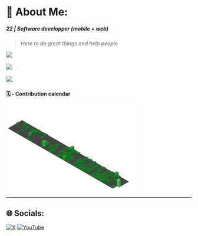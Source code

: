 # 💫 About Me:

##### 22 | Software developper (mobile + web) 
> _Here to do great things and help people_

[<img src="https://nirzak-streak-stats.vercel.app/?user=adam-nlem&theme=tokyonight&hide_border=false"/>](#)

[<img src="https://github-readme-stats.vercel.app/api?username=adam-nlem&theme=tokyonight&hide_border=false&include_all_commits=true&count_private=true"/>](#)

[<img src="https://github-readme-stats.vercel.app/api/top-langs/?username=adam-nlem&theme=tokyonight&hide_border=false&include_all_commits=true&count_private=true&layout=compact" />](#)


#### 🗓️ - Contribution calendar

[<img width="350" src="./profile-3d-contrib/profile-night-green.svg" />]()


---

## 🌐 Socials:
[![X](https://img.shields.io/badge/X-black.svg?logo=X&logoColor=white)](https://x.com/adam_nlem) [![YouTube](https://img.shields.io/badge/YouTube-%23FF0000.svg?logo=YouTube&logoColor=white)](https://youtube.com/@@Adam_NLEM) 

<!-- Proudly created with GPRM ( https://gprm.itsvg.in ) -->
